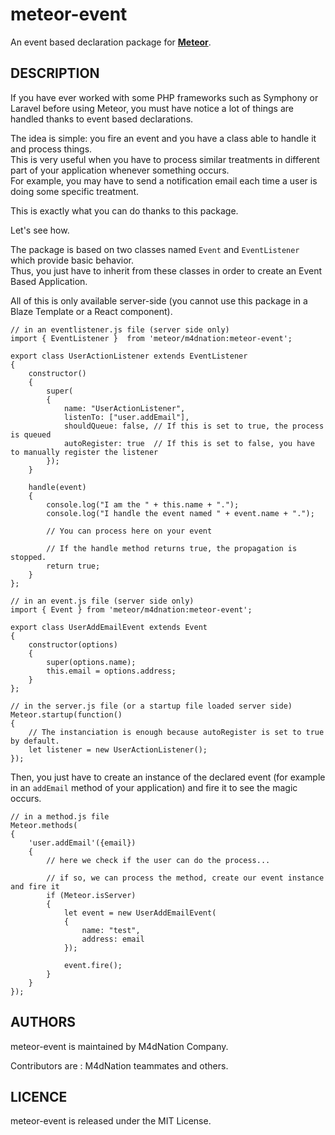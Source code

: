 # meteor-event

An event based declaration package for [**Meteor**](https://www.meteor.com).

## DESCRIPTION

If you have ever worked with some PHP frameworks such as Symphony or Laravel before using Meteor, you must have notice a lot of things are handled thanks to event based declarations.

The idea is simple: you fire an event and you have a class able to handle it and process things.   
This is very useful when you have to process similar treatments in different part of your application whenever something occurs.   
For example, you may have to send a notification email each time a user is doing some specific treatment.

This is exactly what you can do thanks to this package.

Let's see how.

The package is based on two classes named `Event` and `EventListener` which provide basic behavior.   
Thus, you just have to inherit from these classes in order to create an Event Based Application.

All of this is only available server-side (you cannot use this package in a Blaze Template or a React component).

```
// in an eventlistener.js file (server side only)
import { EventListener }  from 'meteor/m4dnation:meteor-event';

export class UserActionListener extends EventListener
{
	constructor()
	{
		super(
		{
			name: "UserActionListener", 
			listenTo: ["user.addEmail"],
			shouldQueue: false, // If this is set to true, the process is queued
			autoRegister: true  // If this is set to false, you have to manually register the listener
		});
	}

	handle(event)
	{
		console.log("I am the " + this.name + ".");
		console.log("I handle the event named " + event.name + ".");

		// You can process here on your event

		// If the handle method returns true, the propagation is stopped.
		return true;
	}
};

// in an event.js file (server side only)
import { Event } from 'meteor/m4dnation:meteor-event';

export class UserAddEmailEvent extends Event
{
	constructor(options)
	{
		super(options.name);
		this.email = options.address;
	}
};

// in the server.js file (or a startup file loaded server side)
Meteor.startup(function()
{
	// The instanciation is enough because autoRegister is set to true by default.
	let listener = new UserActionListener();
});

```

Then, you just have to create an instance of the declared event (for example in an `addEmail` method of your application) and fire it to see the magic occurs.

```
// in a method.js file 
Meteor.methods(
{
	'user.addEmail'({email}) 
  	{
		// here we check if the user can do the process...
		
		// if so, we can process the method, create our event instance and fire it
		if (Meteor.isServer)
		{
			let event = new UserAddEmailEvent(
			{
				name: "test",
				address: email
			});

			event.fire();
		}
  	}
});
```

## AUTHORS

meteor-event is maintained by M4dNation Company.

Contributors are : M4dNation teammates and others.

## LICENCE

meteor-event is released under the MIT License.